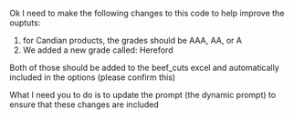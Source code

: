 Ok I need to make the following changes to this code to help improve the ouptuts: 

1) for Candian products, the grades should be AAA, AA, or A 
2) We added a new grade called: Hereford

Both of those should be added to the beef_cuts excel and automatically included in the options (please confirm this)

What I need you to do is to update the prompt (the dynamic prompt) to ensure that these changes are included